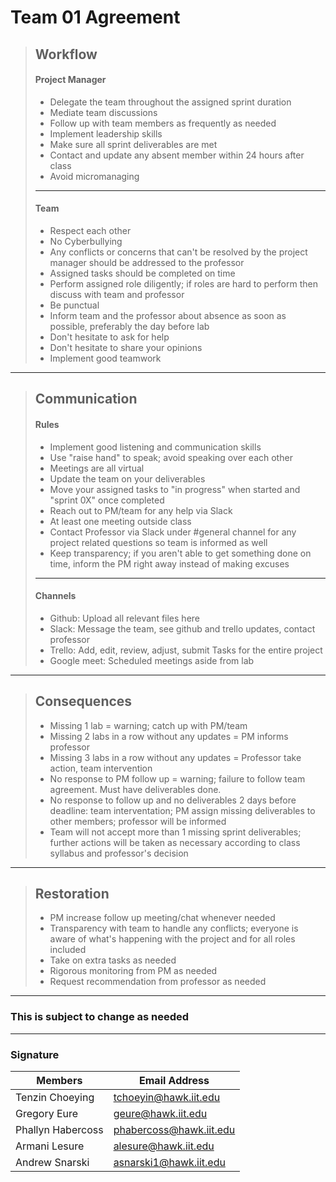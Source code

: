 # Team 01 Agreement

> ## Workflow
> #### Project Manager
> * Delegate the team throughout the assigned sprint duration
> * Mediate team discussions
> * Follow up with team members as frequently as needed
> * Implement leadership skills 
> * Make sure all sprint deliverables are met
> * Contact and update any absent member within 24 hours after class
> * Avoid micromanaging 
> ***
> #### Team
> * Respect each other
> * No Cyberbullying 
> * Any conflicts or concerns that can't be resolved by the project manager should be addressed to the professor
> * Assigned tasks should be completed on time
> * Perform assigned role diligently; if roles are hard to perform then discuss with team and professor 
> * Be punctual 
> * Inform team and the professor about absence as soon as possible, preferably the day before lab
> * Don't hesitate to ask for help
> * Don't hesitate to share your opinions 
> * Implement good teamwork 

********

> ## Communication
> #### Rules
> * Implement good listening and communication skills
> * Use "raise hand" to speak; avoid speaking over each other
> * Meetings are all virtual
> * Update the team on your deliverables 
> * Move your assigned tasks to "in progress" when started and "sprint 0X" once completed 
> * Reach out to PM/team for any help via Slack 
> * At least one meeting outside class 
> * Contact Professor via Slack under #general channel for any project related questions so team is informed as well 
> * Keep transparency; if you aren't able to get something done on time, inform the PM right away instead of making excuses
> *** 
> #### Channels
> * Github: Upload all relevant files here
> * Slack: Message the team, see github and trello updates, contact professor
> * Trello: Add, edit, review, adjust, submit Tasks for the entire project
> * Google meet: Scheduled meetings aside from lab

********

> ## Consequences 
> * Missing 1 lab = warning; catch up with PM/team
> * Missing 2 labs in a row without any updates = PM informs professor
> * Missing 3 labs in a row without any updates = Professor take action, team intervention
> * No response to PM follow up = warning; failure to follow team agreement. Must have deliverables done. 
> * No response to follow up and no deliverables 2 days before deadline: team interventation; PM assign missing deliverables to other members; professor will be informed 
> * Team will not accept more than 1 missing sprint deliverables; further actions will be taken as necessary according to class syllabus and professor's decision

*********

> ## Restoration 
> * PM increase follow up meeting/chat whenever needed 
> * Transparency with team to handle any conflicts; everyone is aware of what's happening with the project and for all roles included
> * Take on extra tasks as needed
> * Rigorous monitoring from PM as needed 
> * Request recommendation from professor as needed

**********

### This is subject to change as needed

**********


### Signature
|  **Members** |  **Email Address** |
|---|---|
| Tenzin Choeying  |  tchoeyin@hawk.iit.edu |
| Gregory Eure  | geure@hawk.iit.edu  | 
| Phallyn Habercoss  | phabercoss@hawk.iit.edu  | 
| Armani Lesure | alesure@hawk.iit.edu  | 
| Andrew Snarski | asnarski1@hawk.iit.edu  | 
